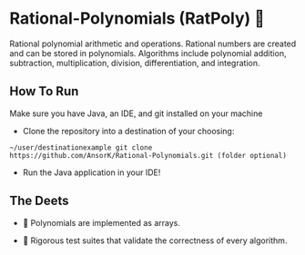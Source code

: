 # Rational-Polynomials (RatPoly) 🐀

Rational polynomial arithmetic and operations. Rational numbers are created and
can be stored in polynomials. Algorithms include polynomial addition, subtraction,
multiplication, division, differentiation, and integration.

## How To Run

Make sure you have Java, an IDE, and git installed on your machine
- Clone the repository into a destination of your choosing:

```
~/user/destinationexample git clone https://github.com/AnsorK/Rational-Polynomials.git (folder optional)
```
- Run the Java application in your IDE!

## The Deets

- 🧮 Polynomials are implemented as arrays.  

- 🦾 Rigorous test suites that validate the correctness of every algorithm.